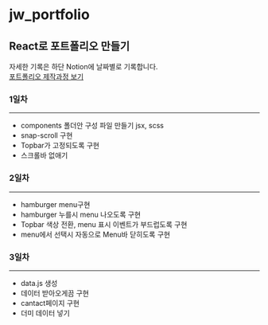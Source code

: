 # jw_portfolio
## React로 포트폴리오 만들기 
자세한 기록은 하단 Notion에 날짜별로 기록합니다.   
[포트폴리오 제작과정 보기](https://www.notion.so/React-20d4675a48d046e6addacfffad799961)

### 1일차
*** 
- components 폴더안 구성 파일 만들기 jsx, scss
- snap-scroll 구현
- Topbar가 고정되도록 구현
- 스크롤바 없애기
### 2일차
*** 
- hamburger menu구현
- hamburger 누를시 menu 나오도록 구현
- Topbar 색상 전환, menu 표시 이벤트가 부드럽도록 구현
- menu에서 선택시 자동으로 Menu바 닫히도록 구현
### 3일차
*** 
- data.js 생성
- 데이터 받아오게끔 구현
- cantact페이지 구현
- 더미 데이터 넣기
